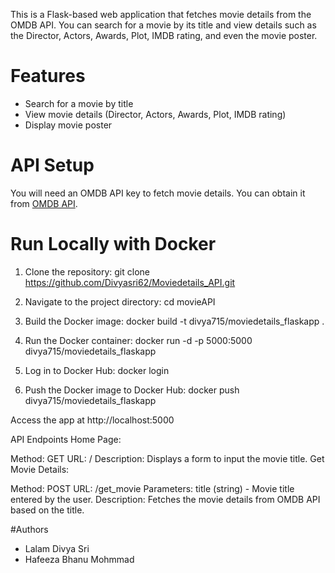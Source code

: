 This is a Flask-based web application that fetches movie details from the OMDB API. You can search for a movie by its title and view details such as the Director, Actors, Awards, Plot, IMDB rating, and even the movie poster.

# Features
- Search for a movie by title
- View movie details (Director, Actors, Awards, Plot, IMDB rating)
- Display movie poster

# API Setup
You will need an OMDB API key to fetch movie details. You can obtain it from [OMDB API](http://www.omdbapi.com/apikey.aspx).

# Run Locally with Docker

1. Clone the repository:
   git clone https://github.com/Divyasri62/Moviedetails_API.git

2. Navigate to the project directory:
   cd movieAPI

3. Build the Docker image:
   docker build -t divya715/moviedetails_flaskapp .

4. Run the Docker container:
   docker run -d -p 5000:5000 divya715/moviedetails_flaskapp

5. Log in to Docker Hub:
   docker login

6. Push the Docker image to Docker Hub:
   docker push divya715/moviedetails_flaskapp

Access the app at http://localhost:5000


API Endpoints
Home Page:

Method: GET
URL: /
Description: Displays a form to input the movie title.
Get Movie Details:

Method: POST
URL: /get_movie
Parameters: title (string) - Movie title entered by the user.
Description: Fetches the movie details from OMDB API based on the title.

#Authors
- Lalam Divya Sri
- Hafeeza Bhanu Mohmmad
